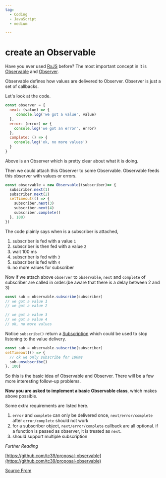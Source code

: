 ```yaml
---
tag:
  - Coding
  - JavaScript
  - medium

---
```

  
# create an Observable

Have you ever used [RxJS](https://rxjs-dev.firebaseapp.com/guide/overview) before? The most important concept in it is [Observable](https://rxjs-dev.firebaseapp.com/guide/observable) and [Observer](https://rxjs-dev.firebaseapp.com/guide/observer).

Observable defines how values are delivered to Observer. Observer is just a set of callbacks.

Let's look at the code.

```js
const observer = {
  next: (value) => {
     console.log('we got a value', value)
  },
  error: (error) => {
    console.log('we got an error', error)
  },
  complete: () => {
    console.log('ok, no more values')
  }
}
```

Above is an Observer which is pretty clear about what it is doing.

Then we could attach this Observer to some Observable. Observable feeds this observer with values or errors.

```js
const observable = new Observable((subscriber)=> {
  subscriber.next(1)
  subscriber.next(2)
  setTimeout(() => {
    subscriber.next(3)
    subscriber.next(4)
    subscriber.complete()
  }, 100)
})
```

The code plainly says when is a subscriber is attached,

1.  subscriber is fed with a value `1`
2.  subscriber is then fed with a value `2`
3.  wait 100 ms
4.  subscriber is fed with `3`
5.  subscriber is fed with `4`
6.  no more values for subscriber

Now if we attach above `observer` to `observable`, `next` and `complete` of subscriber are called in order.(be aware that there is a delay between 2 and 3)

```js
const sub = observable.subscribe(subscriber)
// we got a value 1
// we got a value 2

// we got a value 3
// we got a value 4
// ok, no more values
```

Notice `subscribe()` return a [Subscription](https://rxjs-dev.firebaseapp.com/guide/subscription) which could be used to stop listening to the value delivery.

```js
const sub = observable.subscribe(subscriber)
setTimeout(() => {
  // ok we only subscribe for 100ms
  sub.unsubscribe()
}, 100)
```

So this is the basic idea of Observable and Observer. There will be a few more interesting follow-up problems.

**Now you are asked to implement a basic Observable class**, which makes above possible.

Some extra requirements are listed here.

1.  `error` and `complete` can only be delivered once, `next/error/complete` after `error/complete` should not work
2.  for a subscriber object, `next/error/complete` callback are all optional. if a function is passed as observer, it is treated as `next`.
3.  should support multiple subscription

_Further Reading_

[https://github.com/tc39/proposal-observable](https://github.com/tc39/proposal-observable)


[Source From](https://bigfrontend.dev/problem/create-an-Observable)

  